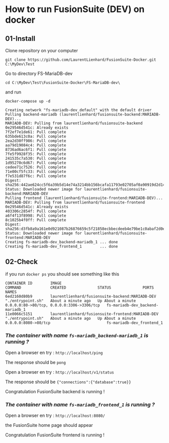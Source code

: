 # How to run FusionSuite (DEV) on docker

## 01-Install

Clone repository on your computer

```git clone https://github.com/LaurentLienhard/FusionSuite-Docker.git C:\MyDev\Test```

Go to directory FS-MariaDB-dev

```cd C:\MyDev\Test\FusionSuite-Docker\FS-MariaDB-dev\```

and run

```docker-compose up -d```

```console
Creating network "fs-mariadb-dev_default" with the default driver
Pulling backend-mariadb (laurentlienhard/fusionsuite-backend:MARIADB-DEV)...
MARIADB-DEV: Pulling from laurentlienhard/fusionsuite-backend
0e29546d541c: Already exists
7f2ef7e1de61: Pull complete
635bde613c0a: Pull complete
2ea2d30ff986: Pull complete
aa79d19084c4: Pull complete
8736ad6ac6f1: Pull complete
7fe5f9928f35: Pull complete
241535c7a530: Pull complete
1d95270c6d67: Pull complete
cedee71c7526: Pull complete
71e00cf5fc33: Pull complete
f7e531d87f6c: Pull complete
Digest: sha256:442ae624cc5f6a39b5d14e74a3214bb156bcafa11793e02705af0a90919d2d14
Status: Downloaded newer image for laurentlienhard/fusionsuite-backend:MARIADB-DEV
Pulling frontend (laurentlienhard/fusionsuite-frontend:MARIADB-DEV)...
MARIADB-DEV: Pulling from laurentlienhard/fusionsuite-frontend
0e29546d541c: Already exists
403306c2854f: Pull complete
a6f4f13f8998: Pull complete
8c1025b4f0ff: Pull complete
Digest: sha256:d3fb8a9a161e0d921087b26876659c5f21858ecbbecdeeb4e79be1c0abaf2d0e
Status: Downloaded newer image for laurentlienhard/fusionsuite-frontend:MARIADB-DEV
Creating fs-mariadb-dev_backend-mariadb_1 ... done
Creating fs-mariadb-dev_frontend_1        ... done
```

## 02-Check

if you run ```docker ps``` you should see something like this

```text
CONTAINER ID        IMAGE                                              COMMAND             CREATED              STATUS              PORTS                                        NAMES
6ed2160d80b9        laurentlienhard/fusionsuite-backend:MARIADB-DEV    "./entrypoint.sh"   About a minute ago   Up About a minute   0.0.0.0:80->80/tcp, 0.0.0.0:3306->3306/tcp   fs-mariadb-dev_backend-mariadb_1
11e0066c5151        laurentlienhard/fusionsuite-frontend:MARIADB-DEV   "./entrypoint.sh"   About a minute ago   Up About a minute   0.0.0.0:8080->80/tcp                         fs-mariadb-dev_frontend_1
 ```

### _The container with name ```fs-mariadb_backend-mariadb_1``` is running ?_

 Open a browser en try : ```http://localhost/ping```

 The response should be ```pong```

 Open a browser en try : ```http://localhost/v1/status```

 The response should be ```{"connections":{"database":true}}```

 Congratulation FusionSuite backend is running !
 
### _The container with name ```fs-mariadb_frontend_1``` is running ?_
  
 Open a browser en try : ```http://localhost:8080/```

the FusionSuite home page should appear

Congratulation FusionSuite frontend is running !
